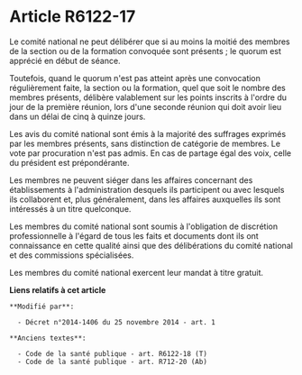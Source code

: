 # Article R6122-17

Le comité national ne peut délibérer que si au moins la moitié des membres de la section ou de la formation convoquée sont
présents ; le quorum est apprécié en début de séance.

Toutefois, quand le quorum n'est pas atteint après une convocation régulièrement faite, la section ou la formation, quel que
soit le nombre des membres présents, délibère valablement sur les points inscrits à l'ordre du jour de la première réunion,
lors d'une seconde réunion qui doit avoir lieu dans un délai de cinq à quinze jours.

Les avis du comité national sont émis à la majorité des suffrages exprimés par les membres présents, sans distinction de
catégorie de membres. Le vote par procuration n'est pas admis. En cas de partage égal des voix, celle du président est
prépondérante.

Les membres ne peuvent siéger dans les affaires concernant des établissements à l'administration desquels ils participent ou
avec lesquels ils collaborent et, plus généralement, dans les affaires auxquelles ils sont intéressés à un titre quelconque.

Les membres du comité national sont soumis à l'obligation de discrétion professionnelle à l'égard de tous les faits et
documents dont ils ont connaissance en cette qualité ainsi que des délibérations du comité national et des commissions
spécialisées.

Les membres du comité national exercent leur mandat à titre gratuit.

**Liens relatifs à cet article**

	**Modifié par**:

	  - Décret n°2014-1406 du 25 novembre 2014 - art. 1

	**Anciens textes**:

	  - Code de la santé publique - art. R6122-18 (T)
	  - Code de la santé publique - art. R712-20 (Ab)
